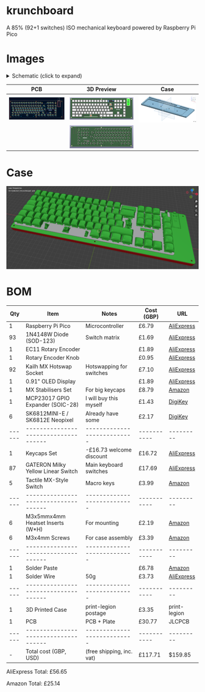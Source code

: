 # krunchboard
A 85% (92+1 switches) ISO mechanical keyboard powered by Raspberry Pi Pico

# Images

<details>
<summary>Schematic (click to expand)</summary>

| Schematic |
|-----------|
| ![Schematic](https://raw.githubusercontent.com/RadioactivePotato/krunchboard/refs/heads/main/assets/schematic.png) |

</details>

| PCB | 3D Preview | Case |
|-----|------------|------|
| ![PCB](https://raw.githubusercontent.com/RadioactivePotato/krunchboard/refs/heads/main/assets/pcb.png) | ![3D-Front](https://raw.githubusercontent.com/RadioactivePotato/krunchboard/refs/heads/main/assets/3dfront.png) | ![Baseplate](https://raw.githubusercontent.com/RadioactivePotato/krunchboard/refs/heads/main/assets/cad-v1.png) |
| | ![3D-Back](https://raw.githubusercontent.com/RadioactivePotato/krunchboard/refs/heads/main/assets/3dback.png) | |

# Case

 ![](https://raw.githubusercontent.com/RadioactivePotato/krunchboard/refs/heads/main/assets/case.png)

# BOM
| Qty  | Item                               | Notes                     | Cost (GBP)| URL     |
|------|------------------------------------|---------------------------|-----------|---------|
| 1    | Raspberry Pi Pico                  | Microcontroller           | £6.79     | [AliExpress](https://www.aliexpress.com/item/1005006902413062.html) |
| 93   | 1N4148W Diode (SOD-123)            | Switch matrix             | £1.69     | [AliExpress](https://www.aliexpress.com/item/1005009063199018.html) |
| 1    | EC11 Rotary Encoder                |                           | £1.89     | [AliExpress](https://www.aliexpress.com/item/1005008413622715.html) |
| 1    | Rotary Encoder Knob                |                           | £0.95     | [AliExpress](https://www.aliexpress.com/item/1005008413622715.html) |
| 92   | Kailh MX Hotswap Socket            | Hotswapping for switches  | £7.10     | [AliExpress](https://www.aliexpress.com/item/1005004290562374.html) |
| 1    | 0.91" OLED Display                 |                           | £1.89     | [AliExpress](https://www.aliexpress.com/item/1005008640132638.html) |
| 1    | MX Stabilisers Set                 | For big keycaps           | £8.79     | [Amazon](https://www.amazon.co.uk/dp/B0C61DXN18) |
| 1    | MCP23017 GPIO Expander (SOIC-28)   | I will buy this myself    | £1.43     | [DigiKey](https://www.digikey.co.uk/en/products/detail/microchip-technology/MCP23017-E-SO/894271) |
| 6    | SK6812MINI-E / SK6812E Neopixel    | Already have some         | £2.17     | [DigiKey](https://www.digikey.co.uk/en/products/detail/adafruit-industries-llc/4960/14302512)
|------|------------------------------------|---------------------------|-----------|---------|
| 1    | Keycaps Set                        | -£16.73 welcome discount  | £16.72    | [AliExpress](https://www.aliexpress.com/item/1005007320960510.html) |
| 87   | GATERON Milky Yellow Linear Switch | Main keyboard switches    | £17.69    | [AliExpress](https://www.aliexpress.com/item/1005006425450443.html) |
| 5    | Tactile MX-Style Switch            | Macro keys                | £3.99     | [Amazon](https://www.amazon.co.uk/dp/B0DSJ21RDS) |
|------|------------------------------------|---------------------------|-----------|---------|
| 6    | M3x5mmx4mm Heatset Inserts (W*H)   | For mounting              | £2.19     | [Amazon](https://www.amazon.co.uk/dp/B0D1WVNW3G) |
| 6    | M3x4mm Screws                      | For case assembly         | £3.39     | [Amazon](https://www.amazon.co.uk/dp/B0DRGVKT3R) |
|------|------------------------------------|---------------------------|-----------|---------|
| 1    | Solder Paste                       |                           | £6.78     | [Amazon](https://www.amazon.co.uk/dp/B0DJX4D5BK) |
| 1    | Solder Wire                        | 50g                       | £3.73     | [AliExpress](https://www.aliexpress.com/item/1005008053204920.html) |
|------|------------------------------------|---------------------------|-----------|---------|
| 1    | 3D Printed Case                    | print-legion postage      | £3.35     | print-legion |
| 1    | PCB                                | PCB + Plate               | £30.77    | JLCPCB  |
|------|------------------------------------|---------------------------|-----------|---------|
| -    | Total cost (GBP, USD)              | (free shipping, inc. vat) | £117.71   | $159.85 |

AliExpress Total: £56.65

Amazon Total: £25.14